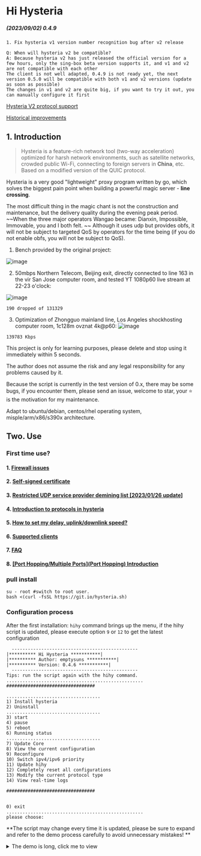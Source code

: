 # Hi Hysteria

##### (2023/09/02) 0.4.9

```
1. Fix hysteria v1 version number recognition bug after v2 release

Q: When will hysteria v2 be compatible?
A: Because hysteria v2 has just released the official version for a few hours, only the sing-box beta version supports it, and v1 and v2 are not compatible with each other
The client is not well adapted, 0.4.9 is not ready yet, the next version 0.5.0 will be compatible with both v1 and v2 versions (update as soon as possible)
The changes in v1 and v2 are quite big, if you want to try it out, you can manually configure it first
```
[Hysteria V2 protocol support](https://github.com/emptysuns/Hi_Hysteria/issues/263)

[Historical improvements](md/log.md)

## 1. Introduction

> Hysteria is a feature-rich network tool (two-way acceleration) optimized for harsh network environments, such as satellite networks, crowded public Wi-Fi, connecting to foreign servers in **China**, etc. Based on a modified version of the QUIC protocol.

Hysteria is a very good "lightweight" proxy program written by go, which solves the biggest pain point when building a powerful magic server - **line crossing**.

The most difficult thing in the magic chant is not the construction and maintenance, but the delivery quality during the evening peak period. ~~When the three major operators Wangao became: Dianxin, Impossible, Immovable, you and I both felt. ~~ Although it uses udp but provides obfs, it will not be subject to targeted QoS by operators for the time being (if you do not enable obfs, you will not be subject to QoS).

1. Bench provided by the original project:

![image](/docs/bench/bench.png)

2. 50mbps Northern Telecom, Beijing exit, directly connected to line 163 in the vir San Jose computer room, and tested YT 1080p60 live stream at 22-23 o'clock:

![image](imgs/speed.png)

```
190 dropped of 131329
```

3. Optimization of Zhongguo mainland line, Los Angeles shockhosting computer room, 1c128m ovznat 4k@p60:
![image](imgs/yt.jpg)

```
139783 Kbps
```

This project is only for learning purposes, please delete and stop using it immediately within 5 seconds.

The author does not assume the risk and any legal responsibility for any problems caused by it.

Because the script is currently in the test version of 0.x, there may be some bugs, if you encounter them, please send an issue, welcome to star, your ⭐ is the motivation for my maintenance.

Adapt to ubuntu/debian, centos/rhel operating system, misple/arm/x86/s390x architecture.

## Two. Use

### First time use?

#### 1. [Firewall issues](md/firewall.md)

#### 2. [Self-signed certificate](md/certificate.md)

#### 3. [Restricted UDP service provider demining list [2023/01/26 update]](md/blacklist.md)

#### 4. [Introduction to protocols in hysteria](md/protocol.md)

#### 5. [How to set my delay, uplink/downlink speed? ](md/speed.md)

#### 6. [Supported clients](md/client.md)

#### 7. [FAQ](md/issues.md)

#### 8. [[Port Hopping/Multiple Ports](Port Hopping) Introduction](md/portHopping.md)

### pull install

```
su - root #switch to root user.
bash <(curl -fsSL https://git.io/hysteria.sh)
```

### Configuration process

After the first installation: `hihy` command brings up the menu, if the hihy script is updated, please execute option `9` or `12` to get the latest configuration

```
  -----------------------------------------------
|********** Hi Hysteria ***********|
|********** Author: emptysuns ***********|
|********** Version: 0.4.6 ***********|
  -----------------------------------------------
Tips: run the script again with the hihy command.
...................................................
#################################

...................................
1) Install hysteria
2) Uninstall
...................................
3) start
4) pause
5) reboot
6) Running status
...................................
7) Update Core
8) View the current configuration
9) Reconfigure
10) Switch ipv4/ipv6 priority
11) Update hihy
12) Completely reset all configurations
13) Modify the current protocol type
14) View real-time logs

#################################


0) exit
...................................................
please choose:
```

**The script may change every time it is updated, please be sure to expand and refer to the demo process carefully to avoid unnecessary mistakes! **

<details>
   <summary>The demo is long, click me to view</summary>
<pre><blockcode>
Start configuration:
Please choose the certificate application method:

1. Use ACME to apply (recommended, you need to open tcp 80/443)
2. Use a local certificate file
3. Self-signed certificate

Enter serial number:
3
Please enter the domain name of the self-signed certificate (default: wechat.com):
Note: Self-signed certificates have been randomly blocked in recent times, please use them with caution (this prompt does not disappear, indicating that the blocking is still going on)
If you must use a self-signed certificate, please choose to use obfs obfuscated verification in the configuration below to ensure security
fuck.qq.com
Judging the self-signed certificate, whether the address used by the client connection is correct? Public network ip: 1.2.3.4
please choose:

1. Correct (default)
2. Incorrect, manually input ip

Enter serial number:
1

->You have chosen self-signed fuck.qq.com certificate encryption. Public network ip: 1.2.3.4

Select the protocol type:

1. udp (QUIC, can start port jumping)
2. faketcp
3. wechat-video (default)

Enter serial number:
3

->Transmission protocol: wechat-video

Please enter the port you want to open. This port is the server port. It is recommended to be 10000-65535. (Random by default)

-> Use random port: udp/14274

Please enter your average delay to this server, which is related to the forwarding speed (default 200, unit: ms):
180

-> Latency: 180 ms

Expected speed, which is the peak speed of the client, and the server is not limited by default. Tips: The script will automatically *1.10 for redundancy. If your expectation is too low or too high, it will affect the forwarding efficiency. Please fill in truthfully!
Please enter the downlink speed expected by the client: (default 50, unit: mbps):
180

-> Client downlink speed: 180 mbps

Please enter the client's expected uplink speed (default 10, unit: mbps):
30

->Client uplink speed: 30 mbps

Please enter the authentication password (randomly generated by default, a strong password of more than 20 characters is recommended):

-> Authentication password: Wvb9NlmWt0BxkJXoLnYKvM0NoOUz6sIgdaWHDr1gMzQGtE8lIs

Tips: If obfs obfuscated encryption is used, the anti-blocking ability is stronger, and it can be recognized as unknown udp traffic, but it will increase the CPU load and cause the peak speed to drop. If you are pursuing performance and have not been targeted for blocking, it is recommended not to use it
Choose a verification method:

1. auth_str (default)
2. obfs

Enter serial number:
2

->The verification method you choose is: obfs

Please enter the client name for remarks (by default, the domain name/IP is used to distinguish, for example, if you enter test, the name is Hys-test):
demo

Configuration entry is complete!

Execute configure...
SIGN...

Signature ok
subject=C = CN, ST = GuangDong, L = ShenZhen, O = PonyMa, OU = Tecent, emailAddress = admin@qq.com, CN = Tencent Root CA
Getting CA Private Key
rm: cannot remove '/etc/hihy/cert/fuck.qq.com.ca.srl': No such file or directory
SUCCESS.

net.core.rmem_max = 8000000

Test config...

IPTABLES OPEN: udp/14274
Test success!
Generating config...
The installation is successful, please check the configuration details below
docker.sh: line 877: 27670 Killed /etc/hihy/bin/appS -c /etc/hihy/conf/hihyServer.json server > /tmp/hihy_debug.info 2>&1

1* [v2rayN/nekoray] Use hysteria core to run directly:
The client configuration file is output to: /root/Hys-demo(v2rayN).json (directly download the generated configuration file [recommended] / copy and paste the configuration below to local)
Tips: The client only enables http(8888) and socks5(8889) proxies by default! For other methods, please refer to the hysteria documentation to modify the client config.json by yourself
↓***********************************↓↓↓copy↓↓↓******** *************************↓
{
"server": "1.2.3.4:14274",
"protocol": "wechat-video",
"up_mbps": 33,
"down_mbps": 198,
"http": {
"listen": "127.0.0.1:10809",
"timeout" : 300,
"disable_udp": false
},
"socks5": {
"listen": "127.0.0.1:10808",
"timeout": 300,
"disable_udp": false
},
"obfs": "Wvb9NlmWt0BxkJXoLnYKvM0NoOUz6sIgdaWHDr1gMzQGtE8lIs",
"auth_str": "",
"alpn": "h3",
"acl": "acl/routes. acl",
"mmdb": "acl/Country.mmdb",
"server_name": "fuck.qq.com",
"insecure": true,
"recv_window_conn": 18612224,
"recv_window": 74448896,
"disable_mtu_discovery": true,
"resolver": "https://223.5.5.5/dns-query",
"retry": 3,
"retry_interval": 3,
"quit_on_disconnect": false,
"handshake_timeout": 15,
"idle_timeout": 30,
"fast_open": true,
"hop_interval": 120
}
↑********************************** ↑↑↑copy↑↑↑******** *******************
